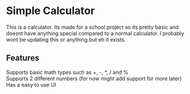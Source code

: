 # **Simple Calculator** 
This is a calculator. Its made for a school project so its pretty basic and doesnt have anything special compared to a normal calculator.
I probably wont be updating this or anything but eh it exists.

## Features
Supports basic math types such as +, -, *, / and %   
Supports 2 different numbers (for now might add support for more later)   
Has a easy to use UI   